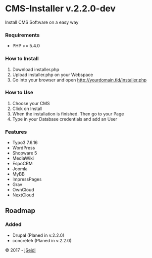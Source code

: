 # CMS-Installer v.2.2.0-dev
Install CMS Software on a easy way

### Requirements
* PHP >= 5.4.0

### How to Install
1. Download installer.php
2. Upload installer.php on your Webspace 
3. Go into your browser and open http://yourdomain.tld/installer.php

### How to Use
1. Choose your CMS
2. Click on Install
3. When the installation is finished. Then go to your Page
4. Type in your Database credentials and add an User

### Features
* Typo3 7.6.16
* WordPress
* Shopware 5
* MediaWiki
* EspoCRM
* Joomla
* MyBB
* ImpressPages
* Grav
* OwnCloud
* NextCloud

## Roadmap
### Added
* Drupal			(Planed in v.2.2.0)
* concrete5		(Planed in v.2.2.0)

&copy; 2017 - [jSeidl](http://jseidl.at)
